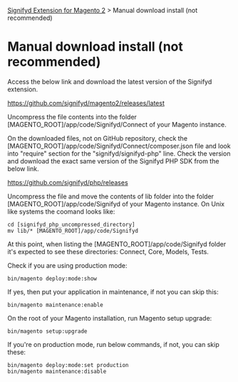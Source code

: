 [Signifyd Extension for Magento 2](../README.md) > Manual download install (not recommended)

# Manual download install (not recommended)

Access the below link and download the latest version of the Signifyd extension.

https://github.com/signifyd/magento2/releases/latest

Uncompress the file contents into the folder [MAGENTO_ROOT]/app/code/Signifyd/Connect of your Magento instance.

On the downloaded files, not on GitHub repository, check the [MAGENTO_ROOT]/app/code/Signifyd/Connect/composer.json file and look into "require" section for the "signifyd/signifyd-php" line. Check the version and download the exact same version of the Signifyd PHP SDK from the below link.

https://github.com/signifyd/php/releases

Uncompress the file and move the contents of lib folder into the folder [MAGENTO_ROOT]/app/code/Signifyd of your Magento instance. On Unix like systems the coomand looks like:

```
cd [signifyd_php_uncompressed_directory]
mv lib/* [MAGENTO_ROOT]/app/code/Signifyd
```

At this point, when listing the [MAGENTO_ROOT]/app/code/Signifyd folder it's expected to see these directories: Connect, Core, Models, Tests.

Check if you are using production mode:

```
bin/magento deploy:mode:show
```

If yes, then put your application in maintenance, if not you can skip this:

```
bin/magento maintenance:enable
```

On the root of your Magento installation, run Magento setup upgrade:

```
bin/magento setup:upgrade
```

If you're on production mode, run below commands, if not, you can skip these:

```
bin/magento deploy:mode:set production
bin/magento maintenance:disable
```

